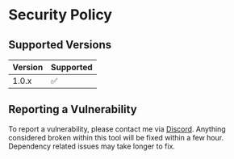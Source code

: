 # Security Policy

## Supported Versions

| Version | Supported          |
| ------- | ------------------ |
| 1.0.x   | :white_check_mark: |

## Reporting a Vulnerability

To report a vulnerability, please contact me via [Discord](https://discord.gg/xHSF8CGPTh). Anything considered broken within this tool will be fixed within a few hour. Dependency related issues may take longer to fix.
